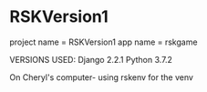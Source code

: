 # RSKVersion1

project name = RSKVersion1
app name = rskgame

VERSIONS USED:
Django 2.2.1
Python 3.7.2



On Cheryl's computer- using rskenv for the venv
